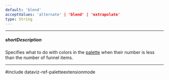 ```yaml
---
default: 'blend'
acceptValues: 'alternate' | 'blend' | 'extrapolate'
type: String
---
```

---
##### shortDescription
Specifies what to do with colors in the [palette](/api-reference/20%20Data%20Visualization%20Widgets/dxFunnel/1%20Configuration/palette.md '{basewidgetpath}/Configuration/#palette') when their number is less than the number of funnel items.

---
#include dataviz-ref-paletteextensionmode